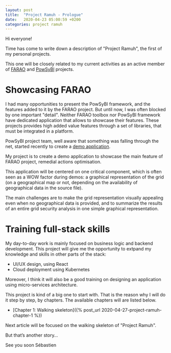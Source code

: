 ```yaml
---
layout: post
title:  "Project Ramuh - Prologue"
date:   2020-04-23 05:00:59 +0200
categories: project ramuh
---
```


Hi everyone!

Time has come to write down a description of "Project Ramuh", the first of my personal projects.

This one will be closely related to my current activities as an active member of [FARAO][farao-website] and [PowSyBl][powsybl-website] projects.

# Showcasing FARAO

I had many opportunities to present the PowSyBl framework, and the features added to it by the FARAO project. But until now, I was often blocked by one important "detail". Neither FARAO toolbox nor PowSyBl framework have dedicated application that allows to showcase  their features. These projects provides high added value features through a set of libraries, that must be integrated in a platform.

PowSyBl project team, well aware that something was falling through the net, started recently to create a [demo application][powsybl-demo].

My project is to create a demo application to showcase the main feature of FARAO project, remedial actions optimisation.

This application will be centered on one critical component, which is often seen as a WOW factor during demos: a graphical representation of the grid (on a geographical map or not, depending on the availability of geographical data in the source file).

The main challenges are to make the grid representation visually appealing even when no geographical data is provided, and to summarize the results of an entire grid security analysis in one simple graphical representation.

# Training full-stack skills

My day-to-day work is mainly focused on business logic and backend development. This project will give me the opportunity to extpand my knowledge and skills in other parts of the stack:
- UI/UX design, using React
- Cloud deployment using Kubernetes

Moreover, I think it will also be a good training on designing an application using micro-services architecture.

This project is kind of a big one to start with. That is the reason why I will do it step by step, by chapters. The available chapters will are listed below.
- [Chapter 1: Walking skeleton]({% post_url 2020-04-27-project-ramuh-chapter-1 %})

Next article will be focused on the walking skeleton of "Project Ramuh".

But that’s another story…

See you soon
Sébastien

[powsybl-website]: https://www.powsybl.org/
[farao-website]:   https://farao-community.github.io/
[powsybl-demo]: https://demo.powsybl.org/
